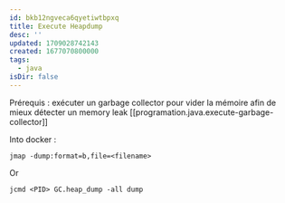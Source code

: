 ```yaml
---
id: bkb12ngveca6qyetiwtbpxq
title: Execute Heapdump
desc: ''
updated: 1709028742143
created: 1677070800000
tags:
  - java
isDir: false
---
```

Prérequis : exécuter un garbage collector pour vider la mémoire afin de mieux détecter un memory leak [[programation.java.execute-garbage-collector]]

Into docker :

`jmap -dump:format=b,file=<filename>`

Or

`jcmd <PID> GC.heap_dump -all dump`

